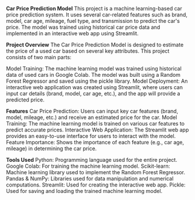 **Car Price Prediction Model**
This project is a machine learning-based car price prediction system. It uses several car-related features such as brand, model, car age, mileage, fuel type, and transmission to predict the car's price. The model was trained using historical car price data and implemented in an interactive web app using Streamlit.

**Project Overview**
The Car Price Prediction Model is designed to estimate the price of a used car based on several key attributes. This project consists of two main parts:

Model Training: The machine learning model was trained using historical data of used cars in Google Colab. The model was built using a Random Forest Regressor and saved using the pickle library.
Model Deployment: An interactive web application was created using Streamlit, where users can input car details (brand, model, car age, etc.), and the app will provide a predicted price.

**Features**
Car Price Prediction: Users can input key car features (brand, model, mileage, etc.) and receive an estimated price for the car.
Model Training: The machine learning model is trained on various car features to predict accurate prices.
Interactive Web Application: The Streamlit web app provides an easy-to-use interface for users to interact with the model.
Feature Importance: Shows the importance of each feature (e.g., car age, mileage) in determining the car price.

**Tools Used**
Python: Programming language used for the entire project.
Google Colab: For training the machine learning model.
Scikit-learn: Machine learning library used to implement the Random Forest Regressor.
Pandas & NumPy: Libraries used for data manipulation and numerical computations.
Streamlit: Used for creating the interactive web app.
Pickle: Used for saving and loading the trained machine learning model.
